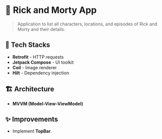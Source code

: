 # 📌 Rick and Morty App

> Application to list all characters, locations, and episodes of Rick and Morty and their details.

## 🚀 Tech Stacks

- **Retrofit** - HTTP requests  
- **Jetpack Compose** - UI toolkit  
- **Coil** - Image renderer  
- **Hilt** - Dependency injection  

## 🏗️ Architecture  

- **MVVM (Model-View-ViewModel)**  

## ✨ Improvements  

- Implement **TopBar**.  
